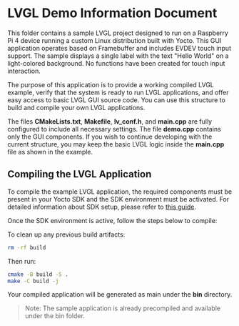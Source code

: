 # LVGL Demo Information Document

This folder contains a sample LVGL project designed to run on a Raspberry Pi 4 device running a custom Linux distribution built with Yocto. This GUI application operates based on Framebuffer and includes EVDEV touch input support. The sample displays a single label with the text "Hello World" on a light-colored background. No functions have been created for touch input interaction.  

The purpose of this application is to provide a working compiled LVGL example, verify that the system is ready to run LVGL applications, and offer easy access to basic LVGL GUI source code. You can use this structure to build and compile your own LVGL applications.

The files **CMakeLists.txt**, **Makefile**, **lv_conf.h**, and **main.cpp** are fully configured to include all necessary settings. The file **demo.cpp** contains only the GUI components. If you wish to continue developing with the current structure, you may keep the basic LVGL logic inside the **main.cpp** file as shown in the example.

## Compiling the LVGL Application

To compile the example LVGL application, the required components must be present in your Yocto SDK and the SDK environment must be activated. For detailed information about SDK setup, please refer to [this guide](../../docs/yocto-raspberrypi4-setup.md).

Once the SDK environment is active, follow the steps below to compile:

To clean up any previous build artifacts:

```bash
rm -rf build 
```

Then run:
```bash
cmake -B build -S .
make -C build -j
```
Your compiled application will be generated as main under the **bin** directory.


> Note: The sample application is already precompiled and available under the bin folder.